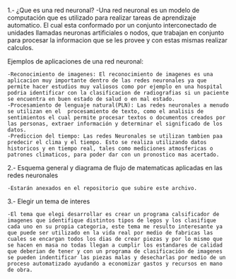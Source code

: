 1.- ¿Que es una red neuronal?
    -Una red neuronal es un modelo de computación que es utilizado para realizar tareas de aprendizaje automatico. El cual esta conformado por un conjunto interconectado de unidades llamadas neuronas artificiales o nodos, que trabajan en conjunto para procesar la informacion que se les provee y con estas mismas realizar calculos. 
    
Ejemplos de aplicaciones de una red neuronal:

    -Reconocimiento de imagenes: El reconocimiento de imagenes es una aplicacion muy importante dentro de las redes neuronales ya que permite hacer estudios muy valiosos como por ejemplo en una hospital podria identificar con la clasificacion de radiografias si un paciente se encuentra en buen estado de salud o en mal estado.
    -Procesamiento de lenguaje natural(PLN): Las redes neuronales a menudo se utilizan en el  procesamiento de texto, como el analisis de sentimientos el cual permite procesar textos o documentos creados por las personas, extraer información y determinar el significado de los datos.
    -Prediccion del tiempo: Las redes Neuronales se utilizan tambien paa predecir el clima y el tiempo. Esto se realiza utilizando datos historicos y en tiempo real, tales como mediciones atmosfericas o patrones climaticos, para poder dar con un pronostico mas acertado.
    

2.- Esquema general y diagrama de flujo de matematicas aplicadas en las redes neuronales

    -Estarán anexados en el repositorio que subire este archivo.
    
3.- Elegir un tema de interes

    -El tema que elegi desarrollar es crear un programa calsificador de imagenes que identifique distintos tipos de legos y los clasifique cada uno en su propia categoria, este tema me resulto interesante ya que puede ser utilizado en la vida real por medio de fabricas las cuales se encargan todos los dias de crear piezas y por lo mismo que se hacen en masa no todas llegan a cumplir los estandares de calidad que deberian de tener y con un programa de clasificación de imagenes se pueden indentificar las piezas malas y desecharlas por medio de un proceso automatizado ayudando a economizar gastos y recursos en mano de obra.